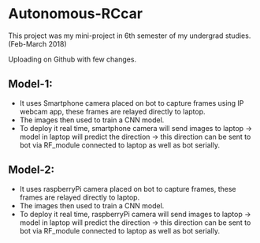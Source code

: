 # Autonomous-RCcar

This project was my mini-project in 6th semester of my undergrad studies. (Feb-March 2018)

Uploading on Github with few changes. 

## Model-1:
  
  - It uses Smartphone camera placed on bot to capture frames using IP webcam app, these frames are relayed directly to laptop.
  - The images then used to train a CNN model.
  - To deploy it real time, smartphone camera will send images to laptop -> model in laptop will predict the direction -> this direction can be sent to bot via RF_module connected to laptop as well as bot serially.
  
## Model-2:
    
  - It uses raspberryPi camera placed on bot to capture frames, these frames are relayed directly to laptop.
  - The images then used to train a CNN model.
  - To deploy it real time, raspberryPi camera will send images to laptop -> model in laptop will predict the direction -> this direction can be sent to bot via RF_module connected to laptop as well as bot serially.
  
  
  
